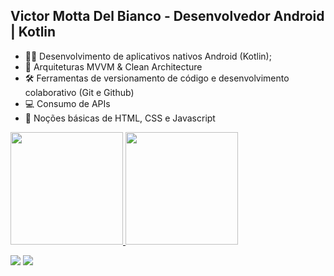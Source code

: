 ## Victor Motta Del Bianco - Desenvolvedor Android | Kotlin

- 👨‍💻 Desenvolvimento de aplicativos nativos Android (Kotlin);
- 🏯 Arquiteturas MVVM & Clean Architecture
- 🛠 Ferramentas de versionamento de código e desenvolvimento colaborativo (Git e Github)
- 💻 Consumo de APIs
- 🌱 Noções básicas de HTML, CSS e Javascript


 <div>
  <a href="https://github.com/victormotta94">
  <img height="180em" src="https://github-readme-stats.vercel.app/api?username=victormotta94&show_icons=true&theme=dracula&include_all_commits=true&count_private=true"/>
  <img height="180em" src="https://github-readme-stats.vercel.app/api/top-langs/?username=victormotta94&layout=compact&langs_count=7&theme=dracula"/>
</div>
  
  <a href = "mailto:victormottabianco@gmail.com"><img src="https://img.shields.io/badge/-Gmail-%23333?style=for-the-badge&logo=gmail&logoColor=white" target="_blank"></a>
  <a href="https://www.linkedin.com/in/victormotta94" target="_blank"><img src="https://img.shields.io/badge/-LinkedIn-%230077B5?style=for-the-badge&logo=linkedin&logoColor=white" target="_blank"></a> 
